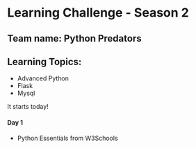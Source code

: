 # Learning Challenge - Season 2
## Team name: Python Predators

## Learning Topics:
- Advanced Python
- Flask 
- Mysql

It starts today!

#### Day 1
- Python Essentials from W3Schools
